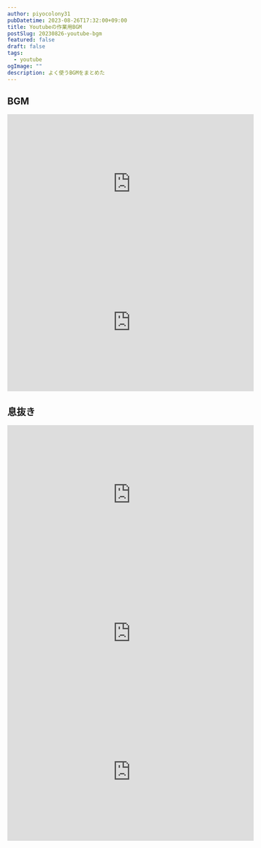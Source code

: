 ```yaml
---
author: piyocolony31
pubDatetime: 2023-08-26T17:32:00+09:00
title: Youtubeの作業用BGM
postSlug: 20230826-youtube-bgm
featured: false
draft: false
tags:
  - youtube
ogImage: ""
description: よく使うBGMをまとめた
---
```


## BGM

<iframe width="560" height="315" src="https://www.youtube.com/embed/fEvM-OUbaKs?si=5xOkJRzm4lMEvrTZ" title="YouTube video player" frameborder="0" allow="accelerometer; autoplay; clipboard-write; encrypted-media; gyroscope; picture-in-picture; web-share" allowfullscreen></iframe>

<iframe width="560" height="315" src="https://www.youtube.com/embed/5qap5aO4i9A?si=kUa9DvM6wBb9L82W" title="YouTube video player" frameborder="0" allow="accelerometer; autoplay; clipboard-write; encrypted-media; gyroscope; picture-in-picture; web-share" allowfullscreen></iframe>

## 息抜き

<iframe width="560" height="315" src="https://www.youtube.com/embed/ma4lm5eAdvg?si=bGd7C9c3ONcPju8R" title="YouTube video player" frameborder="0" allow="accelerometer; autoplay; clipboard-write; encrypted-media; gyroscope; picture-in-picture; web-share" allowfullscreen></iframe>

<iframe width="560" height="315" src="https://www.youtube.com/embed/0yoM7ETNPIY?si=OOlNJnX_ou4va4dj" title="YouTube video player" frameborder="0" allow="accelerometer; autoplay; clipboard-write; encrypted-media; gyroscope; picture-in-picture; web-share" allowfullscreen></iframe>

<iframe width="560" height="315" src="https://www.youtube.com/embed/rkaNKAvksDE?si=4uDzpfHxwPvngXol" title="YouTube video player" frameborder="0" allow="accelerometer; autoplay; clipboard-write; encrypted-media; gyroscope; picture-in-picture; web-share" allowfullscreen></iframe>
